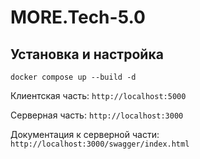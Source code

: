 # MORE.Tech-5.0

## Установка и настройка
```
docker compose up --build -d
```
Клиентская часть: `http://localhost:5000`

Серверная часть: `http://localhost:3000`

Документация к серверной части: `http://localhost:3000/swagger/index.html`

